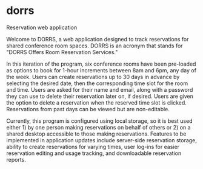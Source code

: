 # dorrs
Reservation web application

Welcome to DORRS, a web application designed to track reservations for shared conference room spaces. DORRS is an acronym that stands for "DORRS Offers Room Reservation Services."

In this iteration of the program, six conference rooms have been pre-loaded as options to book for 1-hour increments between 8am and 6pm, any day of the week. Users can create reservations up to 30 days in advance by selecting the desired date, then the corresponding time slot for the room and time. Users are asked for their name and email, along with a password they can use to delete their reservation later on, if desired. Users are given the option to delete a reservation when the reserved time slot is clicked. Reservations from past days can be viewed but are non-editable.

Currently, this program is configured using local storage, so it is best used either 1) by one person making reservations on behalf of others or 2) on a shared desktop accessible to those making reservations. Features to be implemented in application updates include server-side reservation storage, ability to create reservations for varying times, user log-ins for easier reservation editing and usage tracking, and downloadable reservation reports.
